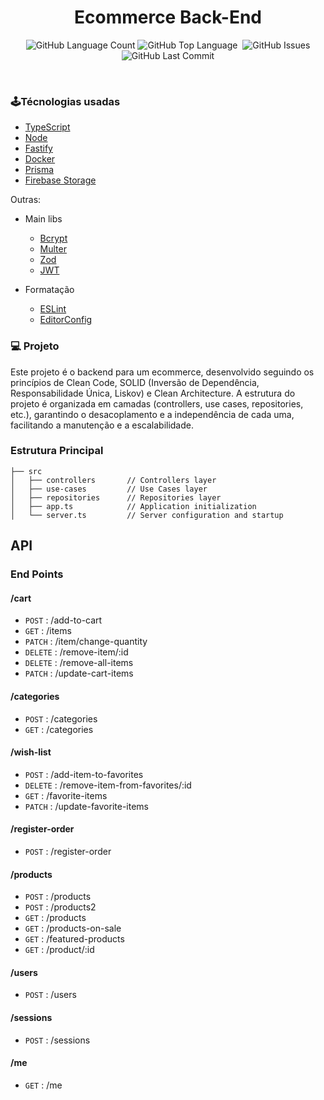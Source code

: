 <h1 align="center">Ecommerce Back-End</h1>

<p align="center">
  <img alt="GitHub Language Count" src="https://img.shields.io/github/languages/count/mayconndouglass/electronics-ecommerce-backend?style=flat-square" />
  <img alt="GitHub Top Language" src="https://img.shields.io/github/languages/top/mayconndouglass/electronics-ecommerce-backend?style=flat-square" />
  <img alt="" src="https://img.shields.io/github/repo-size/mayconndouglass/electronics-ecommerce-backend?style=flat-square" />
  <img alt="GitHub Issues" src="https://img.shields.io/github/issues/mayconndouglass/electronics-ecommerce-backend?style=flat-square" />
  <img alt="GitHub Last Commit" src="https://img.shields.io/github/last-commit/mayconndouglass/electronics-ecommerce-backend?style=flat-square" />
</p>

</br>

### 🕹Técnologias usadas
- [TypeScript](https://www.typescriptlang.org/)
- [Node](https://nodejs.org/)
- [Fastify](https://fastify.dev/)
- [Docker](https://www.docker.com/)
- [Prisma](https://www.prisma.io/)
- [Firebase Storage](https://firebase.google.com/docs/storage?hl=pt)

Outras:
  - Main libs
    - [Bcrypt](https://www.npmjs.com/package/bcrypt)
    - [Multer](https://www.npmjs.com/package/multer)
    - [Zod](https://zod.dev/)
    - [JWT](https://jwt.io/)

  - Formatação
    - [ESLint](https://eslint.org/)
    - [EditorConfig](https://editorconfig.org/)

### 💻 Projeto
  Este projeto é o backend para um ecommerce, desenvolvido seguindo os princípios de Clean Code, SOLID (Inversão de Dependência, Responsabilidade Única, Liskov) e Clean Architecture. A estrutura do projeto é organizada em camadas (controllers, use cases, repositories, etc.), garantindo o desacoplamento e a independência de cada uma, facilitando a manutenção e a escalabilidade.

  ### Estrutura Principal
```
├── src
│   ├── controllers       // Controllers layer
│   ├── use-cases         // Use Cases layer
│   ├── repositories      // Repositories layer
│   ├── app.ts            // Application initialization
│   └── server.ts         // Server configuration and startup
```

 ## API
 ### End Points

#### /cart
* `POST` : /add-to-cart
* `GET` : /items
* `PATCH` : /item/change-quantity
* `DELETE` : /remove-item/:id
* `DELETE` : /remove-all-items
* `PATCH` : /update-cart-items

#### /categories
* `POST` : /categories
* `GET` : /categories

#### /wish-list
* `POST` : /add-item-to-favorites
* `DELETE` : /remove-item-from-favorites/:id
* `GET` : /favorite-items
* `PATCH` : /update-favorite-items

#### /register-order
* `POST` : /register-order

#### /products
* `POST` : /products
* `POST` : /products2
* `GET` : /products
* `GET` : /products-on-sale
* `GET` : /featured-products
* `GET` : /product/:id

#### /users
* `POST` : /users

#### /sessions
* `POST` : /sessions

#### /me
* `GET` : /me



  
  
